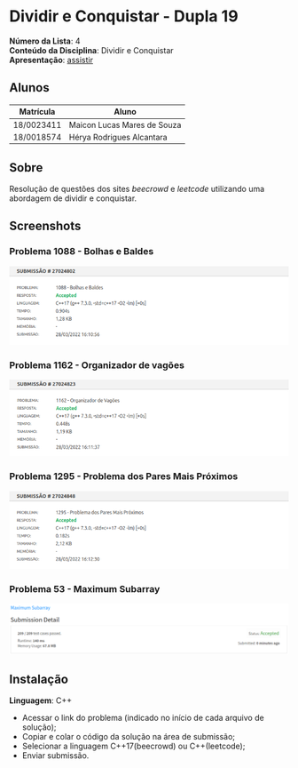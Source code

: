 # Dividir e Conquistar - Dupla 19

**Número da Lista**: 4<br>
**Conteúdo da Disciplina**: Dividir e Conquistar<br>
**Apresentação**: <a href="https://youtu.be/UqjDmvJ0JVc">assistir</a>

## Alunos
|Matrícula | Aluno |
| -- | -- |
| 18/0023411  |  Maicon Lucas Mares de Souza |
| 18/0018574  |  Hérya Rodrigues Alcantara |

## Sobre 
Resolução de questões dos sites *beecrowd* e *leetcode* utilizando uma abordagem de dividir e conquistar.

## Screenshots

### Problema 1088 - Bolhas e Baldes
![Submissão Bolhas e Baldes](images/1088.png)

### Problema 1162 - Organizador de vagões
![Submissão Organizador de vagões](images/1162.png)

### Problema 1295 - Problema dos Pares Mais Próximos
![Submissão Problema dos Pares Mais Próximos](images/1295.png)

### Problema 53 - Maximum Subarray
![Submissão Maximum Subarray](images/53.png)

## Instalação 
**Linguagem**: C++<br>

* Acessar o link do problema (indicado no início de cada arquivo de solução);
* Copiar e colar o código da solução na área de submissão;
* Selecionar a linguagem C++17(beecrowd) ou C++(leetcode);
* Enviar submissão.




